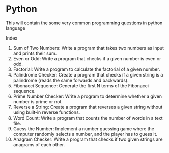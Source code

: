 # Python
This will contain the some very common programming questions in python language 

Index 

 1. Sum of Two Numbers: Write a program that takes two numbers as input and prints their sum.
 2. Even or Odd: Write a program that checks if a given number is even or odd.
 3. Factorial: Write a program to calculate the factorial of a given number.
 4. Palindrome Checker: Create a program that checks if a given string is a palindrome (reads the same forwards and backwards).
 5. Fibonacci Sequence: Generate the first N terms of the Fibonacci sequence.
 6. Prime Number Checker: Write a program to determine whether a given number is prime or not.
 7. Reverse a String: Create a program that reverses a given string without using built-in reverse functions.
 8. Word Count: Write a program that counts the number of words in a text file.
 9. Guess the Number: Implement a number guessing game where the computer randomly selects a number, and the player has to guess it.
 10. Anagram Checker: Write a program that checks if two given strings are anagrams of each other.
  

